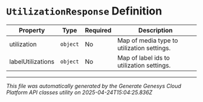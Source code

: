 # `UtilizationResponse` Definition

| Property | Type | Required | Description |
|----------|------|----------|-------------|
| utilization | `object` | No | Map of media type to utilization settings. |
| labelUtilizations | `object` | No | Map of label ids to utilization settings. |

---

*This file was automatically generated by the Generate Genesys Cloud Platform API classes utility on 2025-04-24T15:04:25.836Z*